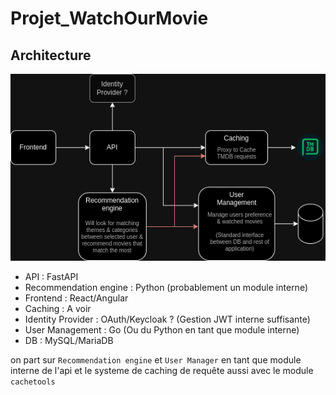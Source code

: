 # Projet_WatchOurMovie

## Architecture

![asset/architecture.png](asset/architecture.png)

- API : FastAPI
- Recommendation engine : Python (probablement un module interne)
- Frontend : React/Angular
- Caching : A voir
- Identity Provider : OAuth/Keycloak ? (Gestion JWT interne suffisante)
- User Management : Go (Ou du Python en tant que module interne)
- DB : MySQL/MariaDB

on part sur `Recommendation engine` et `User Manager` en tant que module interne de l'api et le systeme de caching de requête aussi avec le module `cachetools`
